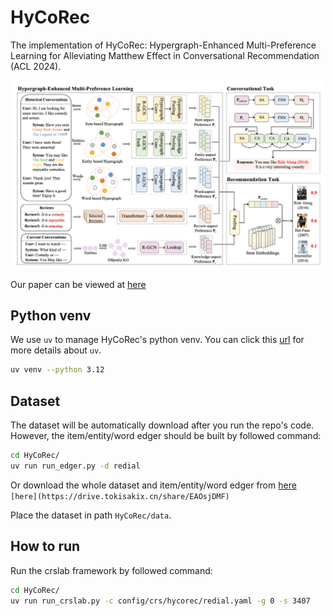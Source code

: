 # HyCoRec

The implementation of HyCoRec: Hypergraph-Enhanced Multi-Preference Learning for Alleviating Matthew Effect in Conversational Recommendation (ACL 2024).

![hycorec](assets/hycorec.png)

Our paper can be viewed at [here](https://aclanthology.org/2024.acl-long.138/)

## Python venv

We use `uv` to manage HyCoRec's python venv. You can click this [url](https://docs.astral.sh/uv/) for more details about `uv`.

```bash
uv venv --python 3.12
```

## Dataset

The dataset will be automatically download after you run the repo's code. However, the item/entity/word edger should be built by followed command:

```bash
cd HyCoRec/
uv run run_edger.py -d redial
```

Or download the whole dataset and item/entity/word edger from [here](https://pan.quark.cn/s/7ccc30301942)       ```[here](https://drive.tokisakix.cn/share/EAOsjDMF) ```


Place the dataset in path `HyCoRec/data`.

## How to run

Run the crslab framework by followed command:

```bash
cd HyCoRec/
uv run run_crslab.py -c config/crs/hycorec/redial.yaml -g 0 -s 3407

```

